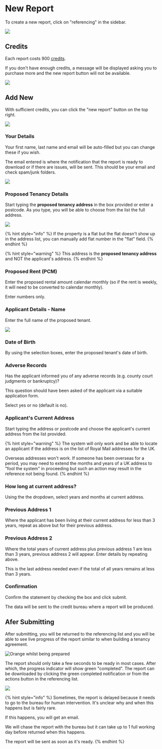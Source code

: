 # New Report

To create a new report, click on "referencing" in the sidebar.

![](<../.gitbook/assets/CleanShot 2021-01-21 at 09.47.44@2x.png>)

## Credits

Each report costs 900 [credits](../credits.md).

If you don't have enough credits, a message will be displayed asking you to purchase more and the new report button will not be available.

![](<../.gitbook/assets/CleanShot 2021-01-21 at 09.41.49@2x.png>)

## Add New

With sufficient credits, you can click the "new report" button on the top right.

![](<../.gitbook/assets/CleanShot 2021-01-21 at 09.49.38@2x.png>)

### Your Details

Your first name, last name and email will be auto-filled but you can change these if you wish.

The email entered is where the notification that the report is ready to download or if there are issues, will be sent. This should be your email and check spam/junk folders.

![](<../.gitbook/assets/CleanShot 2021-01-21 at 10.03.02@2x.png>)

### Proposed Tenancy Details

Start typing the **proposed tenancy address** in the box provided or enter a postcode. As you type, you will be able to choose from the list the full address.

![](<../.gitbook/assets/CleanShot 2021-01-21 at 09.58.28@2x.png>)

{% hint style="info" %}
If the property is a flat but the flat doesn't show up in the address list, you can manually add flat number in the "flat" field.
{% endhint %}

{% hint style="warning" %}
This address is the **proposed tenancy address** and NOT the applicant's address.
{% endhint %}

### Proposed Rent (PCM)

Enter the proposed rental amount calendar monthly (so if the rent is weekly, it will need to be converted to calendar monthly).

Enter numbers only.

### Applicant Details - Name

Enter the full name of the proposed tenant.

![](<../.gitbook/assets/CleanShot 2021-01-21 at 10.06.02@2x.png>)

### Date of Birth

By using the selection boxes, enter the proposed tenant's date of birth.

### Adverse Records

Has the applicant informed you of any adverse records (e.g. county court judgments or bankruptcy)?

This question should have been asked of the applicant via a suitable application form.

Select yes or no (default is no).

### Applicant's Current Address

Start typing the address or postcode and choose the applicant's current address from the list provided.

{% hint style="warning" %}
The system will only work and be able to locate an applicant if the address is on the list of Royal Mail addresses for the UK.

Overseas addresses won't work. If someone has been overseas for a period, you may need to extend the months and years of a UK address to "fool the system" in proceeding but such an action may result in the reference not being found.
{% endhint %}

### How long at current address?

Using the the dropdown, select years and months at current address.

### Previous Address 1

Where the applicant has been living at their current address for less than 3 years, repeat as above but for their previous address.

### Previous Address 2

Where the total years of current address plus previous address 1 are less than 3 years, previous address 2 will appear. Enter details by repeating above.

This is the last address needed even if the total of all years remains at less than 3 years.

### Confirmation

Confirm the statement by checking the box and click submit.

The data will be sent to the credit bureau where a report will be produced.

## Afer Submitting

After submitting, you will be returned to the referencing list and you will be able to see live progress of the report similar to when building a tenancy agreement.

![Orange whilst being prepared](<../.gitbook/assets/CleanShot 2021-01-21 at 10.50.01@2x.png>)

The report should only take a few seconds to be ready in most cases. After which, the progress indicator will show green "completed". The report can be downloaded by clicking the green completed notification or from the actions button in the referencing list.

![](<../.gitbook/assets/CleanShot 2021-01-21 at 10.51.19@2x.png>)

{% hint style="info" %}
Sometimes, the report is delayed because it needs to go to the bureau for human intervention. It's unclear why and when this happens but is fairly rare.

If this happens, you will get an email.

We will chase the report with the bureau but it can take up to 1 full working day before returned when this happens.

The report will be sent as soon as it's ready.
{% endhint %}

